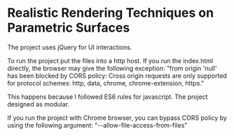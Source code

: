 # Realistic Rendering Techniques on Parametric Surfaces

The project uses jQuery for UI interactions.

To run the project put the files into a http host. If you run the index.html directly, the browser may give the following exception:
"from origin 'null' has been blocked by CORS policy: Cross origin requests are only supported for protocol schemes: http, data, chrome, chrome-extension, https."

This happens because I followed ES6 rules for javascript. The project designed as modular.

If you run the project with Chrome browser, you can bypass CORS policy by using the following argument:
"--allow-file-access-from-files"
